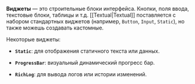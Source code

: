**Виджеты** — это строительные блоки интерфейса. Кнопки, поля ввода, текстовые блоки, таблицы и т.д. [[Textual|Textual]] поставляется с набором стандартных виджетов (например, `Button`, `Input`, `Static`), но также можешь создавать кастомные.

Некоторые виджеты:

- **`Static`**: для отображения статичного текста или данных.

- **`ProgressBar`**: визуальный динамический прогресс бар.

- **`RichLog`**: для вывода логов или истории изменений.
